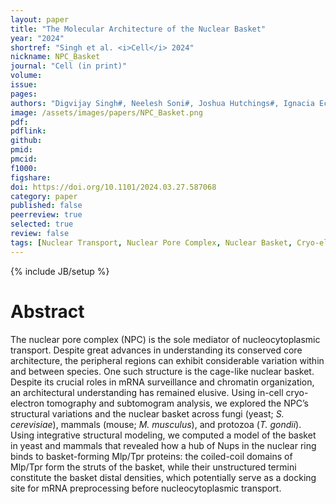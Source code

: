 ```yaml
---
layout: paper
title: "The Molecular Architecture of the Nuclear Basket"
year: "2024"
shortref: "Singh et al. <i>Cell</i> 2024"
nickname: NPC_Basket
journal: "Cell (in print)"
volume: 
issue: 
pages: 
authors: "Digvijay Singh#, Neelesh Soni#, Joshua Hutchings#, Ignacia Echeverria, Farhaz Shaikh, Madeleine Duquette, Sergey Suslov, Zhixun Li, Trevor van Eeuwen, Kelly Molloy, Yi Shi, Junjie Wang, Qiang Guo, Brian T. Chait, Javier Fernandez-Martinez, Michael P. Rout, Andrej Sali, Elizabeth Villa"
image: /assets/images/papers/NPC_Basket.png
pdf: 
pdflink: 
github: 
pmid: 
pmcid: 
f1000: 
figshare: 
doi: https://doi.org/10.1101/2024.03.27.587068
category: paper
published: false
peerreview: true
selected: true
review: false
tags: [Nuclear Transport, Nuclear Pore Complex, Nuclear Basket, Cryo-electron tomography, mRNA transport, nucleocytoplasmic transport, cryo-focused ion beam milling, Integrative Modeling, Chromatin Organization, Subtomogram Analysis]
---
```

{% include JB/setup %}

# Abstract 
The nuclear pore complex (NPC) is the sole mediator of nucleocytoplasmic transport. Despite great advances in understanding its conserved core architecture, the peripheral regions can exhibit considerable variation within and between species. One such structure is the cage-like nuclear basket. Despite its crucial roles in mRNA surveillance and chromatin organization, an architectural understanding has remained elusive. Using in-cell cryo-electron tomography and subtomogram analysis, we explored the NPC’s structural variations and the nuclear basket across fungi (yeast; *S. cerevisiae*), mammals (mouse; *M. musculus*), and protozoa (*T. gondii*). Using integrative structural modeling, we computed a model of the basket in yeast and mammals that revealed how a hub of Nups in the nuclear ring binds to basket-forming Mlp/Tpr proteins: the coiled-coil domains of Mlp/Tpr form the struts of the basket, while their unstructured termini constitute the basket distal densities, which potentially serve as a docking site for mRNA preprocessing before nucleocytoplasmic transport.
